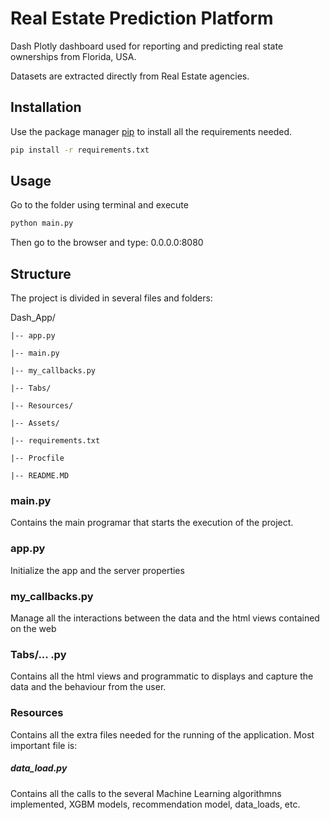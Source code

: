 # Real Estate Prediction Platform

Dash Plotly dashboard used for reporting and predicting real state ownerships from Florida, USA.

Datasets are extracted directly from Real Estate agencies.

## Installation

Use the package manager [pip](https://pip.pypa.io/en/stable/) to install all the requirements needed.

```bash
pip install -r requirements.txt
```

## Usage

Go to the folder using terminal and execute 
```python
python main.py
```
Then go to the browser and type: 0.0.0.0:8080

## Structure

The project is divided in several files and folders:

Dash_App/

	|-- app.py

	|-- main.py

	|-- my_callbacks.py

	|-- Tabs/

	|-- Resources/

	|-- Assets/

	|-- requirements.txt

	|-- Procfile

	|-- README.MD


### main.py 

Contains the main programar that starts the execution of the project.

### app.py

Initialize the app and the server properties

### my_callbacks.py

Manage all the interactions between the data and the html views contained on the web

### Tabs/... .py

Contains all the html views and programmatic to displays and capture the data and the behaviour from the user.

### Resources

Contains all the extra files needed for the running of the application.
Most important file is:

##### data_load.py

Contains all the calls to the several Machine Learning algorithmns implemented, XGBM models, recommendation model, data_loads, etc.